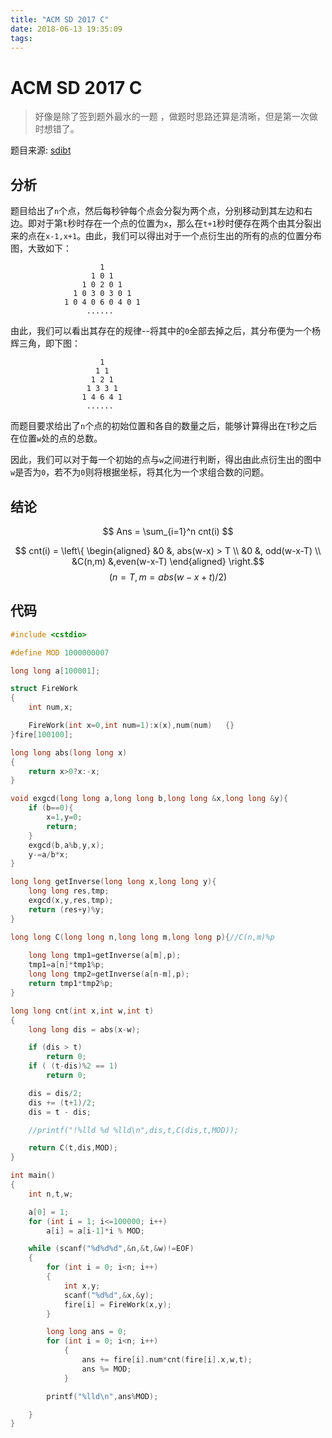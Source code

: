 ```yaml
---
title: "ACM SD 2017 C"
date: 2018-06-13 19:35:09
tags: 
---
```


# ACM SD 2017 C

> 好像是除了签到题外最水的一题 ，做题时思路还算是清晰，但是第一次做时想错了。

<!--more-->

题目来源: [sdibt](http://acm.sdibt.edu.cn/JudgeOnline/problem.php?id=3265)

## 分析

题目给出了`n`个点，然后每秒钟每个点会分裂为两个点，分别移动到其左边和右边。即对于第`t`秒时存在一个点的位置为`x`，那么在`t+1`秒时便存在两个由其分裂出来的点在`x-1,x+1`。由此，我们可以得出对于一个点衍生出的所有的点的位置分布图，大致如下：
```
					1
                  1 0 1
                1 0 2 0 1
              1 0 3 0 3 0 1
            1 0 4 0 6 0 4 0 1
            	 ......
```

由此，我们可以看出其存在的规律--将其中的`0`全部去掉之后，其分布便为一个杨辉三角，即下图：
```
					1
                   1 1
                  1 2 1
                 1 3 3 1
                1 4 6 4 1
                 ......
```

而题目要求给出了`n`个点的初始位置和各自的数量之后，能够计算得出在`T`秒之后在位置`w`处的点的总数。

因此，我们可以对于每一个初始的点与`w`之间进行判断，得出由此点衍生出的图中`w`是否为`0`，若不为`0`则将根据坐标，将其化为一个求组合数的问题。

## 结论

$$ Ans = \sum_{i=1}^n cnt(i) $$


$$ cnt(i) = \left\{
\begin{aligned}
&0  &,  abs(w-x) > T	\\
&0  &,  odd(w-x-T)		\\
&C(n,m) &,even(w-x-T)  
\end{aligned}
\right.$$
$$ (n=T,m=abs(w-x+t)/2) $$

## 代码
```C++
#include <cstdio>

#define MOD 1000000007

long long a[100001];

struct FireWork
{
	int num,x;

	FireWork(int x=0,int num=1):x(x),num(num)	{}
}fire[100100];

long long abs(long long x)
{
	return x>0?x:-x;
}

void exgcd(long long a,long long b,long long &x,long long &y){
    if (b==0){
        x=1,y=0;
        return;
    }
    exgcd(b,a%b,y,x);
    y-=a/b*x;
}

long long getInverse(long long x,long long y){
    long long res,tmp;
    exgcd(x,y,res,tmp);
    return (res+y)%y;
}

long long C(long long n,long long m,long long p){//C(n,m)%p 
    
    long long tmp1=getInverse(a[m],p);
    tmp1=a[n]*tmp1%p;
    long long tmp2=getInverse(a[n-m],p);
    return tmp1*tmp2%p;
}

long long cnt(int x,int w,int t)
{
	long long dis = abs(x-w);

	if (dis > t)
		return 0;
	if ( (t-dis)%2 == 1)
		return 0;

	dis = dis/2;
	dis += (t+1)/2;
	dis = t - dis;

	//printf("!%lld %d %lld\n",dis,t,C(dis,t,MOD));

	return C(t,dis,MOD);
}

int main()
{
	int n,t,w;

	a[0] = 1;
	for (int i = 1; i<=100000; i++)
		a[i] = a[i-1]*i % MOD;

	while (scanf("%d%d%d",&n,&t,&w)!=EOF)
	{
		for (int i = 0; i<n; i++)
		{
			int x,y;
			scanf("%d%d",&x,&y);
			fire[i] = FireWork(x,y);
		}

		long long ans = 0;
		for (int i = 0; i<n; i++)
			{
				ans += fire[i].num*cnt(fire[i].x,w,t);
				ans %= MOD;
			}

		printf("%lld\n",ans%MOD);

	}
}
```